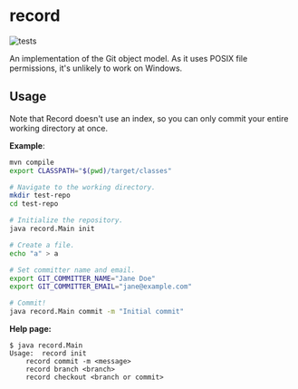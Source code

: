 # record

![tests](https://github.com/zuqq/record/actions/workflows/tests.yml/badge.svg)

An implementation of the Git object model. As it uses POSIX file permissions,
it's unlikely to work on Windows.

## Usage

Note that Record doesn't use an index, so you can only commit your entire
working directory at once.

**Example**:

```bash
mvn compile
export CLASSPATH="$(pwd)/target/classes"

# Navigate to the working directory.
mkdir test-repo
cd test-repo

# Initialize the repository.
java record.Main init

# Create a file.
echo "a" > a

# Set committer name and email.
export GIT_COMMITTER_NAME="Jane Doe"
export GIT_COMMITTER_EMAIL="jane@example.com"

# Commit!
java record.Main commit -m "Initial commit"
```

**Help page:**

```console
$ java record.Main
Usage:	record init
	record commit -m <message>
	record branch <branch>
	record checkout <branch or commit>
```
